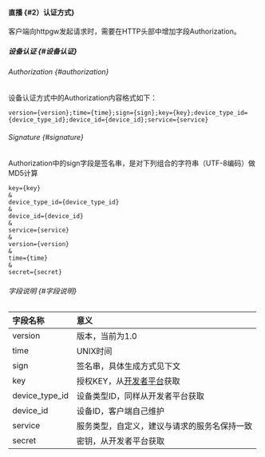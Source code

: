 #### 直播 {#2）认证方式}

客户端向httpgw发起请求时，需要在HTTP头部中增加字段Authorization。

##### 设备认证 {#设备认证}

###### Authorization {#authorization}

设备认证方式中的Authorization内容格式如下：

```
version={version};time={time};sign={sign};key={key};device_type_id={device_type_id};device_id={device_id};service={service}

```

###### Signature {#signature}

Authorization中的sign字段是签名串，是对下列组合的字符串（UTF-8编码）做MD5计算

```
key={key}
&
device_type_id={device_type_id}
&
device_id={device_id}
&
service={service}
&
version={version}
&
time={time}
&
secret={secret}

```

###### 字段说明 {#字段说明}

| 字段名称 | 意义 |
| :--- | :--- |
| version | 版本，当前为1.0 |
| time | UNIX时间 |
| sign | 签名串，具体生成方式见下文 |
| key | 授权KEY，从[开发者平台](https://developer.rokid.com/voice/#/)获取 |
| device\_type\_id | 设备类型ID，同样从开发者平台获取 |
| device\_id | 设备ID，客户端自己维护 |
| service | 服务类型，自定义，建议与请求的服务名保持一致 |
| secret | 密钥，从开发者平台获取 |



